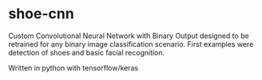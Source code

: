 # shoe-cnn
Custom Convolutional Neural Network with Binary Output designed to be retrained for any binary image classification scenario. First examples were detection of shoes and basic facial recognition.

Written in python with tensorflow/keras

